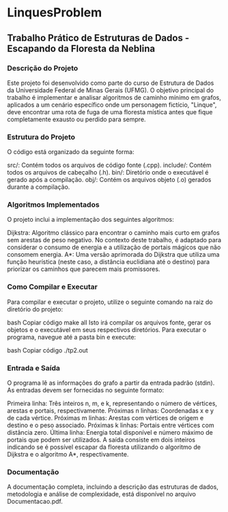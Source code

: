 # LinquesProblem

## Trabalho Prático de Estruturas de Dados - Escapando da Floresta da Neblina
### Descrição do Projeto
Este projeto foi desenvolvido como parte do curso de Estrutura de Dados da Universidade Federal de Minas Gerais (UFMG). O objetivo principal do trabalho é implementar e analisar algoritmos de caminho mínimo em grafos, aplicados a um cenário específico onde um personagem fictício, "Linque", deve encontrar uma rota de fuga de uma floresta mística antes que fique completamente exausto ou perdido para sempre.

### Estrutura do Projeto
O código está organizado da seguinte forma:

src/: Contém todos os arquivos de código fonte (.cpp).
include/: Contém todos os arquivos de cabeçalho (.h).
bin/: Diretório onde o executável é gerado após a compilação.
obj/: Contém os arquivos objeto (.o) gerados durante a compilação.
### Algoritmos Implementados
O projeto inclui a implementação dos seguintes algoritmos:

Dijkstra: Algoritmo clássico para encontrar o caminho mais curto em grafos sem arestas de peso negativo. No contexto deste trabalho, é adaptado para considerar o consumo de energia e a utilização de portais mágicos que não consomem energia.
A*: Uma versão aprimorada do Dijkstra que utiliza uma função heurística (neste caso, a distância euclidiana até o destino) para priorizar os caminhos que parecem mais promissores.
### Como Compilar e Executar
Para compilar e executar o projeto, utilize o seguinte comando na raiz do diretório do projeto:

bash
Copiar código
make all
Isto irá compilar os arquivos fonte, gerar os objetos e o executável em seus respectivos diretórios. Para executar o programa, navegue até a pasta bin e execute:

bash
Copiar código
./tp2.out
### Entrada e Saída
O programa lê as informações do grafo a partir da entrada padrão (stdin). As entradas devem ser fornecidas no seguinte formato:

Primeira linha: Três inteiros n, m, e k, representando o número de vértices, arestas e portais, respectivamente.
Próximas n linhas: Coordenadas x e y de cada vértice.
Próximas m linhas: Arestas com vértices de origem e destino e o peso associado.
Próximas k linhas: Portais entre vértices com distância zero.
Última linha: Energia total disponível e número máximo de portais que podem ser utilizados.
A saída consiste em dois inteiros indicando se é possível escapar da floresta utilizando o algoritmo de Dijkstra e o algoritmo A*, respectivamente.

### Documentação
A documentação completa, incluindo a descrição das estruturas de dados, metodologia e análise de complexidade, está disponível no arquivo Documentacao.pdf.
